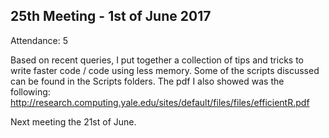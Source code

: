 25th Meeting - 1st of June 2017
----
Attendance: 5

Based on recent queries, I put together a collection of tips and tricks to write faster code / code using less memory.
Some of the scripts discussed can be found in the Scripts folders. The pdf I also showed was the following: http://research.computing.yale.edu/sites/default/files/files/efficientR.pdf

Next meeting the 21st of June.
